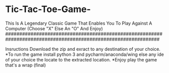 # Tic-Tac-Toe-Game-
This Is A Legendary Classic Game That Enables You To Play Against A Computer (Choose "X" Else An "O" And Enjoy)
###############################################################################################################

Insructions
Download the zip and exract to any destination of your choice.
*To run the game install python 3 and pycharm/anaconda/wing else any ide of your choice the locate to the extracted location.
*Enjoy play the game that's a wrap (final)
